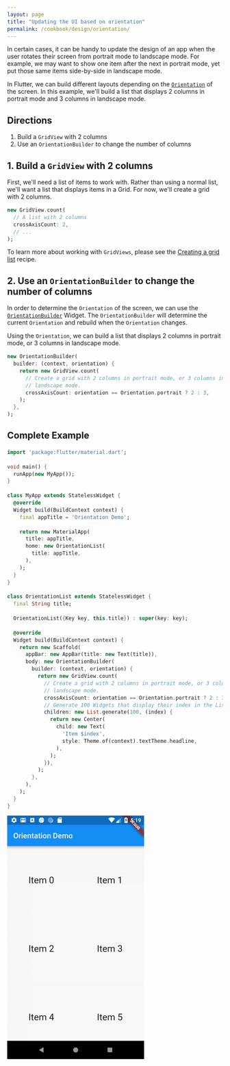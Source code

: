 ```yaml
---
layout: page
title: "Updating the UI based on orientation"
permalink: /cookbook/design/orientation/
---
```


In certain cases, it can be handy to update the design of an app when the user
rotates their screen from portrait mode to landscape mode. For example, we may 
want to show one item after the next in portrait mode, yet put those same items 
side-by-side in landscape mode.

In Flutter, we can build different layouts depending on the 
[`Orientation`](https://docs.flutter.io/flutter/widgets/Orientation-class.html)
of the screen. In this example, we'll build a list that displays 2 columns in 
portrait mode and 3 columns in landscape mode.

## Directions

  1. Build a `GridView` with 2 columns
  2. Use an `OrientationBuilder` to change the number of columns

## 1. Build a `GridView` with 2 columns

First, we'll need a list of items to work with. Rather than using a normal list,
we'll want a list that displays items in a Grid. For now, we'll create a grid
with 2 columns.

<!-- skip -->
```dart
new GridView.count(
  // A list with 2 columns
  crossAxisCount: 2,
  // ...
);
```

To learn more about working with `GridViews`, please see the 
[Creating a grid list](/cookbook/lists/grid-lists/) recipe.

## 2. Use an `OrientationBuilder` to change the number of columns

In order to determine the `Orientation` of the screen, we can use the 
[`OrientationBuilder`](https://docs.flutter.io/flutter/widgets/OrientationBuilder-class.html) 
Widget. The `OrientationBuilder` will determine the current `Orientation` and
rebuild when the `Orientation` changes.

Using the `Orientation`, we can build a list that displays 2 columns in portrait 
mode, or 3 columns in landscape mode.

<!-- skip -->
```dart
new OrientationBuilder(
  builder: (context, orientation) {
    return new GridView.count(
      // Create a grid with 2 columns in portrait mode, or 3 columns in
      // landscape mode.
      crossAxisCount: orientation == Orientation.portrait ? 2 : 3,
    );
  },
);
```

## Complete Example

```dart
import 'package:flutter/material.dart';

void main() {
  runApp(new MyApp());
}

class MyApp extends StatelessWidget {
  @override
  Widget build(BuildContext context) {
    final appTitle = 'Orientation Demo';

    return new MaterialApp(
      title: appTitle,
      home: new OrientationList(
        title: appTitle,
      ),
    );
  }
}

class OrientationList extends StatelessWidget {
  final String title;

  OrientationList({Key key, this.title}) : super(key: key);

  @override
  Widget build(BuildContext context) {
    return new Scaffold(
      appBar: new AppBar(title: new Text(title)),
      body: new OrientationBuilder(
        builder: (context, orientation) {
          return new GridView.count(
            // Create a grid with 2 columns in portrait mode, or 3 columns in
            // landscape mode.
            crossAxisCount: orientation == Orientation.portrait ? 2 : 3,
            // Generate 100 Widgets that display their index in the List
            children: new List.generate(100, (index) {
              return new Center(
                child: new Text(
                  'Item $index',
                  style: Theme.of(context).textTheme.headline,
                ),
              );
            }),
          );
        },
      ),
    );
  }
}
```

![Orientation Demo](/images/cookbook/orientation.gif)
